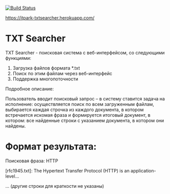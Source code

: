 [![Build Status](https://travis-ci.org/KonAnd13/TXT-Searcher.svg?branch=master)](https://travis-ci.org/KonAnd13/TXT-Searcher)

https://itpark-txtsearcher.herokuapp.com/
# TXT Searcher

TXT Searcher - поисковая система с веб-интерфейсом, со следующими функциями:
1. Загрузка файлов формата *.txt
2. Поиск по этим файлам через веб-интерфейс
3. Поддержка многопоточности

Подробное описание:

Пользователь вводит поисковый запрос – в систему ставится
задача на исполнение: осуществляется поиск по всем
загруженным файлам, выбирается каждая строчка из каждого
документа, в котором встречается искомая фраза и формируется
итоговый документ, в котором: все найденные строки с указанием
документа, в котором они найдены.

# Формат результата:

Поисковая фраза: HTTP

[rfc1945.txt]: The Hypertext Transfer Protocol (HTTP) is an
application-level...

... (другие строки для краткости не указаны)